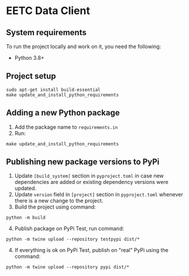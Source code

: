 # EETC Data Client


## System requirements
To run the project locally and work on it, you need the following:
- Python 3.8+

## Project setup
```commandline
sudo apt-get install build-essential
make update_and_install_python_requirements
```

## Adding a new Python package
1. Add the package name to `requirements.in`
2. Run:
```commandline
make update_and_install_python_requirements
```

## Publishing new package versions to PyPi
1. Update `[build_system]` section in `pyproject.toml` in case new dependencies are added or existing dependency versions were updated.
2. Update `version` field in `[project]` section in `pyproject.toml` whenever there is a new change to the project.
3. Build the project using command:
```commandline
python -m build
```
4. Publish package on PyPi Test, run command:
```commandline
python -m twine upload --repository testpypi dist/*
```
4. If everything is ok on PyPi Test, publish on "real" PyPi using the command:
```commandline
python -m twine upload --repository pypi dist/*
```

